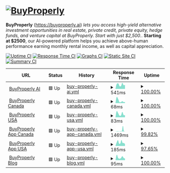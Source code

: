 # [![BuyProperly](https://cdn-img.buyproperly.com/company/Logo-other.png)](https://buyproperly.ai)

**BuyProperly** (https://buyproperly.ai) _lets you access high-yield alternative investment opportunities in real estate, private credit, private equity, hedge funds, and venture capital at BuyProperly. Start with just $2,500._. **Starting at $2500**, our AI-powered platform helps you achieve above-human performance earning monthly rental income, as well as capital appreciation.

[![Uptime CI](https://github.com/buyproperly/status/workflows/Uptime%20CI/badge.svg)](https://github.com/buyproperly/status/actions?query=workflow%3A%22Uptime+CI%22)
[![Response Time CI](https://github.com/buyproperly/status/workflows/Response%20Time%20CI/badge.svg)](https://github.com/buyproperly/status/actions?query=workflow%3A%22Response+Time+CI%22)
[![Graphs CI](https://github.com/buyproperly/status/workflows/Graphs%20CI/badge.svg)](https://github.com/buyproperly/status/actions?query=workflow%3A%22Graphs+CI%22)
[![Static Site CI](https://github.com/buyproperly/status/workflows/Static%20Site%20CI/badge.svg)](https://github.com/buyproperly/status/actions?query=workflow%3A%22Static+Site+CI%22)
[![Summary CI](https://github.com/buyproperly/status/workflows/Summary%20CI/badge.svg)](https://github.com/buyproperly/status/actions?query=workflow%3A%22Summary+CI%22)

<!--start: status pages-->
<!-- This summary is generated by Upptime (https://github.com/upptime/upptime) -->
<!-- Do not edit this manually, your changes will be overwritten -->
<!-- prettier-ignore -->
| URL | Status | History | Response Time | Uptime |
| --- | ------ | ------- | ------------- | ------ |
| <img alt="" src="https://cdn-img.buyproperly.com/company/favicon-48.png" height="13"> [BuyProperly AI](https://www.buyproperly.ai) | 🟩 Up | [buy-properly-ai.yml](https://github.com/BuyProperly/status/commits/HEAD/history/buy-properly-ai.yml) | <details><summary><img alt="Response time graph" src="./graphs/buy-properly-ai/response-time-week.png" height="20"> 541ms</summary><br><a href="https://status.buyproperly.ai/history/buy-properly-ai"><img alt="Response time 539" src="https://img.shields.io/endpoint?url=https%3A%2F%2Fraw.githubusercontent.com%2FBuyProperly%2Fstatus%2FHEAD%2Fapi%2Fbuy-properly-ai%2Fresponse-time.json"></a><br><a href="https://status.buyproperly.ai/history/buy-properly-ai"><img alt="24-hour response time 570" src="https://img.shields.io/endpoint?url=https%3A%2F%2Fraw.githubusercontent.com%2FBuyProperly%2Fstatus%2FHEAD%2Fapi%2Fbuy-properly-ai%2Fresponse-time-day.json"></a><br><a href="https://status.buyproperly.ai/history/buy-properly-ai"><img alt="7-day response time 541" src="https://img.shields.io/endpoint?url=https%3A%2F%2Fraw.githubusercontent.com%2FBuyProperly%2Fstatus%2FHEAD%2Fapi%2Fbuy-properly-ai%2Fresponse-time-week.json"></a><br><a href="https://status.buyproperly.ai/history/buy-properly-ai"><img alt="30-day response time 564" src="https://img.shields.io/endpoint?url=https%3A%2F%2Fraw.githubusercontent.com%2FBuyProperly%2Fstatus%2FHEAD%2Fapi%2Fbuy-properly-ai%2Fresponse-time-month.json"></a><br><a href="https://status.buyproperly.ai/history/buy-properly-ai"><img alt="1-year response time 539" src="https://img.shields.io/endpoint?url=https%3A%2F%2Fraw.githubusercontent.com%2FBuyProperly%2Fstatus%2FHEAD%2Fapi%2Fbuy-properly-ai%2Fresponse-time-year.json"></a></details> | <details><summary><a href="https://status.buyproperly.ai/history/buy-properly-ai">100.00%</a></summary><a href="https://status.buyproperly.ai/history/buy-properly-ai"><img alt="All-time uptime 100.00%" src="https://img.shields.io/endpoint?url=https%3A%2F%2Fraw.githubusercontent.com%2FBuyProperly%2Fstatus%2FHEAD%2Fapi%2Fbuy-properly-ai%2Fuptime.json"></a><br><a href="https://status.buyproperly.ai/history/buy-properly-ai"><img alt="24-hour uptime 100.00%" src="https://img.shields.io/endpoint?url=https%3A%2F%2Fraw.githubusercontent.com%2FBuyProperly%2Fstatus%2FHEAD%2Fapi%2Fbuy-properly-ai%2Fuptime-day.json"></a><br><a href="https://status.buyproperly.ai/history/buy-properly-ai"><img alt="7-day uptime 100.00%" src="https://img.shields.io/endpoint?url=https%3A%2F%2Fraw.githubusercontent.com%2FBuyProperly%2Fstatus%2FHEAD%2Fapi%2Fbuy-properly-ai%2Fuptime-week.json"></a><br><a href="https://status.buyproperly.ai/history/buy-properly-ai"><img alt="30-day uptime 100.00%" src="https://img.shields.io/endpoint?url=https%3A%2F%2Fraw.githubusercontent.com%2FBuyProperly%2Fstatus%2FHEAD%2Fapi%2Fbuy-properly-ai%2Fuptime-month.json"></a><br><a href="https://status.buyproperly.ai/history/buy-properly-ai"><img alt="1-year uptime 100.00%" src="https://img.shields.io/endpoint?url=https%3A%2F%2Fraw.githubusercontent.com%2FBuyProperly%2Fstatus%2FHEAD%2Fapi%2Fbuy-properly-ai%2Fuptime-year.json"></a></details>
| <img alt="" src="https://cdn-img.buyproperly.com/company/favicon-48.png" height="13"> [BuyProperly Canada](https://www.buyproperly.ai/ca) | 🟩 Up | [buy-properly-canada.yml](https://github.com/BuyProperly/status/commits/HEAD/history/buy-properly-canada.yml) | <details><summary><img alt="Response time graph" src="./graphs/buy-properly-canada/response-time-week.png" height="20"> 68ms</summary><br><a href="https://status.buyproperly.ai/history/buy-properly-canada"><img alt="Response time 137" src="https://img.shields.io/endpoint?url=https%3A%2F%2Fraw.githubusercontent.com%2FBuyProperly%2Fstatus%2FHEAD%2Fapi%2Fbuy-properly-canada%2Fresponse-time.json"></a><br><a href="https://status.buyproperly.ai/history/buy-properly-canada"><img alt="24-hour response time 63" src="https://img.shields.io/endpoint?url=https%3A%2F%2Fraw.githubusercontent.com%2FBuyProperly%2Fstatus%2FHEAD%2Fapi%2Fbuy-properly-canada%2Fresponse-time-day.json"></a><br><a href="https://status.buyproperly.ai/history/buy-properly-canada"><img alt="7-day response time 68" src="https://img.shields.io/endpoint?url=https%3A%2F%2Fraw.githubusercontent.com%2FBuyProperly%2Fstatus%2FHEAD%2Fapi%2Fbuy-properly-canada%2Fresponse-time-week.json"></a><br><a href="https://status.buyproperly.ai/history/buy-properly-canada"><img alt="30-day response time 140" src="https://img.shields.io/endpoint?url=https%3A%2F%2Fraw.githubusercontent.com%2FBuyProperly%2Fstatus%2FHEAD%2Fapi%2Fbuy-properly-canada%2Fresponse-time-month.json"></a><br><a href="https://status.buyproperly.ai/history/buy-properly-canada"><img alt="1-year response time 137" src="https://img.shields.io/endpoint?url=https%3A%2F%2Fraw.githubusercontent.com%2FBuyProperly%2Fstatus%2FHEAD%2Fapi%2Fbuy-properly-canada%2Fresponse-time-year.json"></a></details> | <details><summary><a href="https://status.buyproperly.ai/history/buy-properly-canada">100.00%</a></summary><a href="https://status.buyproperly.ai/history/buy-properly-canada"><img alt="All-time uptime 100.00%" src="https://img.shields.io/endpoint?url=https%3A%2F%2Fraw.githubusercontent.com%2FBuyProperly%2Fstatus%2FHEAD%2Fapi%2Fbuy-properly-canada%2Fuptime.json"></a><br><a href="https://status.buyproperly.ai/history/buy-properly-canada"><img alt="24-hour uptime 100.00%" src="https://img.shields.io/endpoint?url=https%3A%2F%2Fraw.githubusercontent.com%2FBuyProperly%2Fstatus%2FHEAD%2Fapi%2Fbuy-properly-canada%2Fuptime-day.json"></a><br><a href="https://status.buyproperly.ai/history/buy-properly-canada"><img alt="7-day uptime 100.00%" src="https://img.shields.io/endpoint?url=https%3A%2F%2Fraw.githubusercontent.com%2FBuyProperly%2Fstatus%2FHEAD%2Fapi%2Fbuy-properly-canada%2Fuptime-week.json"></a><br><a href="https://status.buyproperly.ai/history/buy-properly-canada"><img alt="30-day uptime 100.00%" src="https://img.shields.io/endpoint?url=https%3A%2F%2Fraw.githubusercontent.com%2FBuyProperly%2Fstatus%2FHEAD%2Fapi%2Fbuy-properly-canada%2Fuptime-month.json"></a><br><a href="https://status.buyproperly.ai/history/buy-properly-canada"><img alt="1-year uptime 100.00%" src="https://img.shields.io/endpoint?url=https%3A%2F%2Fraw.githubusercontent.com%2FBuyProperly%2Fstatus%2FHEAD%2Fapi%2Fbuy-properly-canada%2Fuptime-year.json"></a></details>
| <img alt="" src="https://cdn-img.buyproperly.com/company/favicon-48.png" height="13"> [BuyProperly USA](https://www.buyproperly.ai/us) | 🟩 Up | [buy-properly-usa.yml](https://github.com/BuyProperly/status/commits/HEAD/history/buy-properly-usa.yml) | <details><summary><img alt="Response time graph" src="./graphs/buy-properly-usa/response-time-week.png" height="20"> 83ms</summary><br><a href="https://status.buyproperly.ai/history/buy-properly-usa"><img alt="Response time 112" src="https://img.shields.io/endpoint?url=https%3A%2F%2Fraw.githubusercontent.com%2FBuyProperly%2Fstatus%2FHEAD%2Fapi%2Fbuy-properly-usa%2Fresponse-time.json"></a><br><a href="https://status.buyproperly.ai/history/buy-properly-usa"><img alt="24-hour response time 98" src="https://img.shields.io/endpoint?url=https%3A%2F%2Fraw.githubusercontent.com%2FBuyProperly%2Fstatus%2FHEAD%2Fapi%2Fbuy-properly-usa%2Fresponse-time-day.json"></a><br><a href="https://status.buyproperly.ai/history/buy-properly-usa"><img alt="7-day response time 83" src="https://img.shields.io/endpoint?url=https%3A%2F%2Fraw.githubusercontent.com%2FBuyProperly%2Fstatus%2FHEAD%2Fapi%2Fbuy-properly-usa%2Fresponse-time-week.json"></a><br><a href="https://status.buyproperly.ai/history/buy-properly-usa"><img alt="30-day response time 133" src="https://img.shields.io/endpoint?url=https%3A%2F%2Fraw.githubusercontent.com%2FBuyProperly%2Fstatus%2FHEAD%2Fapi%2Fbuy-properly-usa%2Fresponse-time-month.json"></a><br><a href="https://status.buyproperly.ai/history/buy-properly-usa"><img alt="1-year response time 112" src="https://img.shields.io/endpoint?url=https%3A%2F%2Fraw.githubusercontent.com%2FBuyProperly%2Fstatus%2FHEAD%2Fapi%2Fbuy-properly-usa%2Fresponse-time-year.json"></a></details> | <details><summary><a href="https://status.buyproperly.ai/history/buy-properly-usa">100.00%</a></summary><a href="https://status.buyproperly.ai/history/buy-properly-usa"><img alt="All-time uptime 100.00%" src="https://img.shields.io/endpoint?url=https%3A%2F%2Fraw.githubusercontent.com%2FBuyProperly%2Fstatus%2FHEAD%2Fapi%2Fbuy-properly-usa%2Fuptime.json"></a><br><a href="https://status.buyproperly.ai/history/buy-properly-usa"><img alt="24-hour uptime 100.00%" src="https://img.shields.io/endpoint?url=https%3A%2F%2Fraw.githubusercontent.com%2FBuyProperly%2Fstatus%2FHEAD%2Fapi%2Fbuy-properly-usa%2Fuptime-day.json"></a><br><a href="https://status.buyproperly.ai/history/buy-properly-usa"><img alt="7-day uptime 100.00%" src="https://img.shields.io/endpoint?url=https%3A%2F%2Fraw.githubusercontent.com%2FBuyProperly%2Fstatus%2FHEAD%2Fapi%2Fbuy-properly-usa%2Fuptime-week.json"></a><br><a href="https://status.buyproperly.ai/history/buy-properly-usa"><img alt="30-day uptime 100.00%" src="https://img.shields.io/endpoint?url=https%3A%2F%2Fraw.githubusercontent.com%2FBuyProperly%2Fstatus%2FHEAD%2Fapi%2Fbuy-properly-usa%2Fuptime-month.json"></a><br><a href="https://status.buyproperly.ai/history/buy-properly-usa"><img alt="1-year uptime 100.00%" src="https://img.shields.io/endpoint?url=https%3A%2F%2Fraw.githubusercontent.com%2FBuyProperly%2Fstatus%2FHEAD%2Fapi%2Fbuy-properly-usa%2Fuptime-year.json"></a></details>
| <img alt="" src="https://cdn-img.buyproperly.com/company/favicon-48.png" height="13"> [BuyProperly App Canada](https://app.buyproperly.ca/api/examples) | 🟩 Up | [buy-properly-app-canada.yml](https://github.com/BuyProperly/status/commits/HEAD/history/buy-properly-app-canada.yml) | <details><summary><img alt="Response time graph" src="./graphs/buy-properly-app-canada/response-time-week.png" height="20"> 1469ms</summary><br><a href="https://status.buyproperly.ai/history/buy-properly-app-canada"><img alt="Response time 371" src="https://img.shields.io/endpoint?url=https%3A%2F%2Fraw.githubusercontent.com%2FBuyProperly%2Fstatus%2FHEAD%2Fapi%2Fbuy-properly-app-canada%2Fresponse-time.json"></a><br><a href="https://status.buyproperly.ai/history/buy-properly-app-canada"><img alt="24-hour response time 238" src="https://img.shields.io/endpoint?url=https%3A%2F%2Fraw.githubusercontent.com%2FBuyProperly%2Fstatus%2FHEAD%2Fapi%2Fbuy-properly-app-canada%2Fresponse-time-day.json"></a><br><a href="https://status.buyproperly.ai/history/buy-properly-app-canada"><img alt="7-day response time 1469" src="https://img.shields.io/endpoint?url=https%3A%2F%2Fraw.githubusercontent.com%2FBuyProperly%2Fstatus%2FHEAD%2Fapi%2Fbuy-properly-app-canada%2Fresponse-time-week.json"></a><br><a href="https://status.buyproperly.ai/history/buy-properly-app-canada"><img alt="30-day response time 579" src="https://img.shields.io/endpoint?url=https%3A%2F%2Fraw.githubusercontent.com%2FBuyProperly%2Fstatus%2FHEAD%2Fapi%2Fbuy-properly-app-canada%2Fresponse-time-month.json"></a><br><a href="https://status.buyproperly.ai/history/buy-properly-app-canada"><img alt="1-year response time 371" src="https://img.shields.io/endpoint?url=https%3A%2F%2Fraw.githubusercontent.com%2FBuyProperly%2Fstatus%2FHEAD%2Fapi%2Fbuy-properly-app-canada%2Fresponse-time-year.json"></a></details> | <details><summary><a href="https://status.buyproperly.ai/history/buy-properly-app-canada">99.82%</a></summary><a href="https://status.buyproperly.ai/history/buy-properly-app-canada"><img alt="All-time uptime 99.98%" src="https://img.shields.io/endpoint?url=https%3A%2F%2Fraw.githubusercontent.com%2FBuyProperly%2Fstatus%2FHEAD%2Fapi%2Fbuy-properly-app-canada%2Fuptime.json"></a><br><a href="https://status.buyproperly.ai/history/buy-properly-app-canada"><img alt="24-hour uptime 100.00%" src="https://img.shields.io/endpoint?url=https%3A%2F%2Fraw.githubusercontent.com%2FBuyProperly%2Fstatus%2FHEAD%2Fapi%2Fbuy-properly-app-canada%2Fuptime-day.json"></a><br><a href="https://status.buyproperly.ai/history/buy-properly-app-canada"><img alt="7-day uptime 99.82%" src="https://img.shields.io/endpoint?url=https%3A%2F%2Fraw.githubusercontent.com%2FBuyProperly%2Fstatus%2FHEAD%2Fapi%2Fbuy-properly-app-canada%2Fuptime-week.json"></a><br><a href="https://status.buyproperly.ai/history/buy-properly-app-canada"><img alt="30-day uptime 99.96%" src="https://img.shields.io/endpoint?url=https%3A%2F%2Fraw.githubusercontent.com%2FBuyProperly%2Fstatus%2FHEAD%2Fapi%2Fbuy-properly-app-canada%2Fuptime-month.json"></a><br><a href="https://status.buyproperly.ai/history/buy-properly-app-canada"><img alt="1-year uptime 99.98%" src="https://img.shields.io/endpoint?url=https%3A%2F%2Fraw.githubusercontent.com%2FBuyProperly%2Fstatus%2FHEAD%2Fapi%2Fbuy-properly-app-canada%2Fuptime-year.json"></a></details>
| <img alt="" src="https://cdn-img.buyproperly.com/company/favicon-48.png" height="13"> [BuyProperly App USA](https://app.buyproperly.com) | 🟩 Up | [buy-properly-app-usa.yml](https://github.com/BuyProperly/status/commits/HEAD/history/buy-properly-app-usa.yml) | <details><summary><img alt="Response time graph" src="./graphs/buy-properly-app-usa/response-time-week.png" height="20"> 185ms</summary><br><a href="https://status.buyproperly.ai/history/buy-properly-app-usa"><img alt="Response time 215" src="https://img.shields.io/endpoint?url=https%3A%2F%2Fraw.githubusercontent.com%2FBuyProperly%2Fstatus%2FHEAD%2Fapi%2Fbuy-properly-app-usa%2Fresponse-time.json"></a><br><a href="https://status.buyproperly.ai/history/buy-properly-app-usa"><img alt="24-hour response time 150" src="https://img.shields.io/endpoint?url=https%3A%2F%2Fraw.githubusercontent.com%2FBuyProperly%2Fstatus%2FHEAD%2Fapi%2Fbuy-properly-app-usa%2Fresponse-time-day.json"></a><br><a href="https://status.buyproperly.ai/history/buy-properly-app-usa"><img alt="7-day response time 185" src="https://img.shields.io/endpoint?url=https%3A%2F%2Fraw.githubusercontent.com%2FBuyProperly%2Fstatus%2FHEAD%2Fapi%2Fbuy-properly-app-usa%2Fresponse-time-week.json"></a><br><a href="https://status.buyproperly.ai/history/buy-properly-app-usa"><img alt="30-day response time 221" src="https://img.shields.io/endpoint?url=https%3A%2F%2Fraw.githubusercontent.com%2FBuyProperly%2Fstatus%2FHEAD%2Fapi%2Fbuy-properly-app-usa%2Fresponse-time-month.json"></a><br><a href="https://status.buyproperly.ai/history/buy-properly-app-usa"><img alt="1-year response time 215" src="https://img.shields.io/endpoint?url=https%3A%2F%2Fraw.githubusercontent.com%2FBuyProperly%2Fstatus%2FHEAD%2Fapi%2Fbuy-properly-app-usa%2Fresponse-time-year.json"></a></details> | <details><summary><a href="https://status.buyproperly.ai/history/buy-properly-app-usa">97.65%</a></summary><a href="https://status.buyproperly.ai/history/buy-properly-app-usa"><img alt="All-time uptime 99.78%" src="https://img.shields.io/endpoint?url=https%3A%2F%2Fraw.githubusercontent.com%2FBuyProperly%2Fstatus%2FHEAD%2Fapi%2Fbuy-properly-app-usa%2Fuptime.json"></a><br><a href="https://status.buyproperly.ai/history/buy-properly-app-usa"><img alt="24-hour uptime 100.00%" src="https://img.shields.io/endpoint?url=https%3A%2F%2Fraw.githubusercontent.com%2FBuyProperly%2Fstatus%2FHEAD%2Fapi%2Fbuy-properly-app-usa%2Fuptime-day.json"></a><br><a href="https://status.buyproperly.ai/history/buy-properly-app-usa"><img alt="7-day uptime 97.65%" src="https://img.shields.io/endpoint?url=https%3A%2F%2Fraw.githubusercontent.com%2FBuyProperly%2Fstatus%2FHEAD%2Fapi%2Fbuy-properly-app-usa%2Fuptime-week.json"></a><br><a href="https://status.buyproperly.ai/history/buy-properly-app-usa"><img alt="30-day uptime 99.46%" src="https://img.shields.io/endpoint?url=https%3A%2F%2Fraw.githubusercontent.com%2FBuyProperly%2Fstatus%2FHEAD%2Fapi%2Fbuy-properly-app-usa%2Fuptime-month.json"></a><br><a href="https://status.buyproperly.ai/history/buy-properly-app-usa"><img alt="1-year uptime 99.78%" src="https://img.shields.io/endpoint?url=https%3A%2F%2Fraw.githubusercontent.com%2FBuyProperly%2Fstatus%2FHEAD%2Fapi%2Fbuy-properly-app-usa%2Fuptime-year.json"></a></details>
| <img alt="" src="https://cdn-img.buyproperly.com/company/favicon-48.png" height="13"> [BuyProperly Blog](https://buyproperly.ai/blog/) | 🟩 Up | [buy-properly-blog.yml](https://github.com/BuyProperly/status/commits/HEAD/history/buy-properly-blog.yml) | <details><summary><img alt="Response time graph" src="./graphs/buy-properly-blog/response-time-week.png" height="20"> 95ms</summary><br><a href="https://status.buyproperly.ai/history/buy-properly-blog"><img alt="Response time 373" src="https://img.shields.io/endpoint?url=https%3A%2F%2Fraw.githubusercontent.com%2FBuyProperly%2Fstatus%2FHEAD%2Fapi%2Fbuy-properly-blog%2Fresponse-time.json"></a><br><a href="https://status.buyproperly.ai/history/buy-properly-blog"><img alt="24-hour response time 55" src="https://img.shields.io/endpoint?url=https%3A%2F%2Fraw.githubusercontent.com%2FBuyProperly%2Fstatus%2FHEAD%2Fapi%2Fbuy-properly-blog%2Fresponse-time-day.json"></a><br><a href="https://status.buyproperly.ai/history/buy-properly-blog"><img alt="7-day response time 95" src="https://img.shields.io/endpoint?url=https%3A%2F%2Fraw.githubusercontent.com%2FBuyProperly%2Fstatus%2FHEAD%2Fapi%2Fbuy-properly-blog%2Fresponse-time-week.json"></a><br><a href="https://status.buyproperly.ai/history/buy-properly-blog"><img alt="30-day response time 161" src="https://img.shields.io/endpoint?url=https%3A%2F%2Fraw.githubusercontent.com%2FBuyProperly%2Fstatus%2FHEAD%2Fapi%2Fbuy-properly-blog%2Fresponse-time-month.json"></a><br><a href="https://status.buyproperly.ai/history/buy-properly-blog"><img alt="1-year response time 312" src="https://img.shields.io/endpoint?url=https%3A%2F%2Fraw.githubusercontent.com%2FBuyProperly%2Fstatus%2FHEAD%2Fapi%2Fbuy-properly-blog%2Fresponse-time-year.json"></a></details> | <details><summary><a href="https://status.buyproperly.ai/history/buy-properly-blog">100.00%</a></summary><a href="https://status.buyproperly.ai/history/buy-properly-blog"><img alt="All-time uptime 99.88%" src="https://img.shields.io/endpoint?url=https%3A%2F%2Fraw.githubusercontent.com%2FBuyProperly%2Fstatus%2FHEAD%2Fapi%2Fbuy-properly-blog%2Fuptime.json"></a><br><a href="https://status.buyproperly.ai/history/buy-properly-blog"><img alt="24-hour uptime 100.00%" src="https://img.shields.io/endpoint?url=https%3A%2F%2Fraw.githubusercontent.com%2FBuyProperly%2Fstatus%2FHEAD%2Fapi%2Fbuy-properly-blog%2Fuptime-day.json"></a><br><a href="https://status.buyproperly.ai/history/buy-properly-blog"><img alt="7-day uptime 100.00%" src="https://img.shields.io/endpoint?url=https%3A%2F%2Fraw.githubusercontent.com%2FBuyProperly%2Fstatus%2FHEAD%2Fapi%2Fbuy-properly-blog%2Fuptime-week.json"></a><br><a href="https://status.buyproperly.ai/history/buy-properly-blog"><img alt="30-day uptime 100.00%" src="https://img.shields.io/endpoint?url=https%3A%2F%2Fraw.githubusercontent.com%2FBuyProperly%2Fstatus%2FHEAD%2Fapi%2Fbuy-properly-blog%2Fuptime-month.json"></a><br><a href="https://status.buyproperly.ai/history/buy-properly-blog"><img alt="1-year uptime 99.90%" src="https://img.shields.io/endpoint?url=https%3A%2F%2Fraw.githubusercontent.com%2FBuyProperly%2Fstatus%2FHEAD%2Fapi%2Fbuy-properly-blog%2Fuptime-year.json"></a></details>

<!--end: status pages-->
